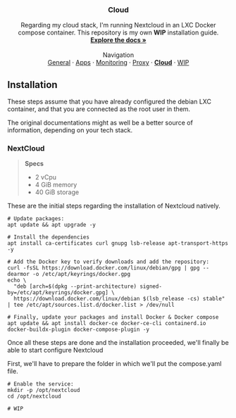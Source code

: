 <h3 align="center">Cloud</h3>

  <p align="center">
    Regarding my cloud stack, I'm running Nextcloud in an LXC Docker compose container. This repository is my own <strong>WIP</strong> installation guide.
    <br />
    <a href="https://github.com/KelyanDev/Homelab"><strong>Explore the docs »</strong></a>
    <br />
    <br />
    Navigation <br />
    <a href="https://github.com/KelyanDev/Homelab">General</a>
    ·
    <a href="https://github.com/KelyanDev/Homelab/blob/main/apps/README.md">Apps</a>
    ·
    <a href="https://github.com/KelyanDev/Homelab/blob/main/monitoring/README.md">Monitoring</a>
    ·
    <a href="https://github.com/KelyanDev/Homelab/blob/main/proxy/README.md">Proxy</a>
    ·
    <a href="https://github.com/KelyanDev/Homelab/blob/main/cloud/README.md"><strong>Cloud</strong></a>
    ·
    <a href="">WIP</a>
  </p>
</div>

## Installation

These steps assume that you have already configured the debian LXC container, and that you are connected as the root user in them.

The original documentations might as well be a better source of information, depending on your tech stack.


### NextCloud

> **Specs**
> - 2 vCpu
> - 4 GiB memory
> - 40 GiB storage

These are the initial steps regarding the installation of Nextcloud natively.   
```
# Update packages:
apt update && apt upgrade -y

# Install the dependencies
apt install ca-certificates curl gnupg lsb-release apt-transport-https -y

# Add the Docker key to verify downloads and add the repository:
curl -fsSL https://download.docker.com/linux/debian/gpg | gpg --dearmor -o /etc/apt/keyrings/docker.gpg
echo \
  "deb [arch=$(dpkg --print-architecture) signed-by=/etc/apt/keyrings/docker.gpg] \
  https://download.docker.com/linux/debian $(lsb_release -cs) stable" | tee /etc/apt/sources.list.d/docker.list > /dev/null

# Finally, update your packages and install Docker & Docker compose
apt update && apt install docker-ce docker-ce-cli containerd.io docker-buildx-plugin docker-compose-plugin -y
```

Once all these steps are done and the installation proceeded, we'll finally be able to start configure Nextcloud   

First, we'll have to prepare the folder in which we'll put the compose.yaml file.  
```
# Enable the service:
mkdir -p /opt/nextcloud
cd /opt/nextcloud

# WIP
```
